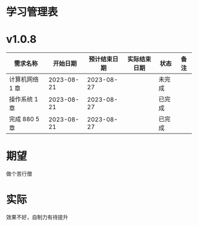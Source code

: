 # 学习管理表

# v1.0.8

| 需求名称        | 开始日期   | 预计结束日期 | 实际结束日期 | 状态   | 备注 |
| --------------- | ---------- | ------------ | ------------ | ------ | ---- |
| 计算机网络 1 章 | 2023-08-21 | 2023-08-27   |              | 未完成 |      |
| 操作系统 1 章   | 2023-08-21 | 2023-08-27   |              | 已完成 |      |
| 完成 880 5 章   | 2023-08-21 | 2023-08-27   |              | 已完成 |      |

# 期望

做个苦行僧

# 实际

效果不好，自制力有待提升

